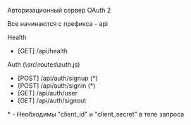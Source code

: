 Авторизационный сервер OAuth 2

Все начинаются с префикса - api


Health
- [GET] /api/health

Auth (\src\routes\auth.js)
- [POST] /api/auth/signup (\*)
- [POST] /api/auth/signin (\*)
- [GET] /api/auth/user
- [GET] /api/auth/signout

\* - Необходимы "client_id" и "client_secret" в теле запроса
